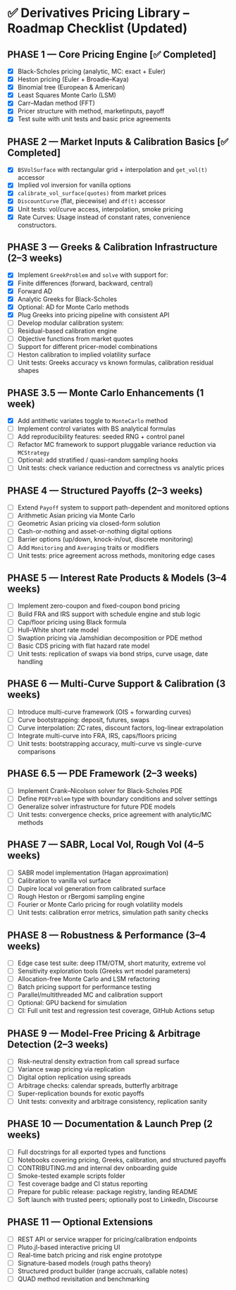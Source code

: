 
# ✅ Derivatives Pricing Library – Roadmap Checklist (Updated)

## PHASE 1 — Core Pricing Engine [✅ Completed]

- [x] Black-Scholes pricing (analytic, MC: exact + Euler)
- [x] Heston pricing (Euler + Broadie–Kaya)
- [x] Binomial tree (European & American)
- [x] Least Squares Monte Carlo (LSM)
- [x] Carr–Madan method (FFT)
- [x] Pricer structure with method, marketinputs, payoff
- [x] Test suite with unit tests and basic price agreements

## PHASE 2 — Market Inputs & Calibration Basics [✅ Completed]

- [x] `BSVolSurface` with rectangular grid + interpolation and `get_vol(t)` accessor
- [x] Implied vol inversion for vanilla options
- [x] `calibrate_vol_surface(quotes)` from market prices
- [x] `DiscountCurve` (flat, piecewise) and `df(t)` accessor
- [x] Unit tests: vol/curve access, interpolation, smoke pricing
- [x] Rate Curves: Usage instead of constant rates, convenience constructors.

## PHASE 3 — Greeks & Calibration Infrastructure (2–3 weeks)

- [x] Implement `GreekProblem` and `solve` with support for:
- [x] Finite differences (forward, backward, central)
- [x] Forward AD
- [x] Analytic Greeks for Black-Scholes
- [x] Optional: AD for Monte Carlo methods
- [x] Plug Greeks into pricing pipeline with consistent API
- [ ] Develop modular calibration system:
- [ ] Residual-based calibration engine
- [ ] Objective functions from market quotes
- [ ] Support for different pricer-model combinations
- [ ] Heston calibration to implied volatility surface
- [ ] Unit tests: Greeks accuracy vs known formulas, calibration residual shapes

## PHASE 3.5 — Monte Carlo Enhancements (1 week)

- [x] Add antithetic variates toggle to `MonteCarlo` method
- [ ] Implement control variates with BS analytical formulas
- [ ] Add reproducibility features: seeded RNG + control panel
- [ ] Refactor MC framework to support pluggable variance reduction via `MCStrategy`
- [ ] Optional: add stratified / quasi-random sampling hooks
- [ ] Unit tests: check variance reduction and correctness vs analytic prices

## PHASE 4 — Structured Payoffs (2–3 weeks)

- [ ] Extend `Payoff` system to support path-dependent and monitored options
- [ ] Arithmetic Asian pricing via Monte Carlo
- [ ] Geometric Asian pricing via closed-form solution
- [ ] Cash-or-nothing and asset-or-nothing digital options
- [ ] Barrier options (up/down, knock-in/out, discrete monitoring)
- [ ] Add `Monitoring` and `Averaging` traits or modifiers
- [ ] Unit tests: price agreement across methods, monitoring edge cases

## PHASE 5 — Interest Rate Products & Models (3–4 weeks)

- [ ] Implement zero-coupon and fixed-coupon bond pricing
- [ ] Build FRA and IRS support with schedule engine and stub logic
- [ ] Cap/floor pricing using Black formula
- [ ] Hull–White short rate model
- [ ] Swaption pricing via Jamshidian decomposition or PDE method
- [ ] Basic CDS pricing with flat hazard rate model
- [ ] Unit tests: replication of swaps via bond strips, curve usage, date handling

## PHASE 6 — Multi-Curve Support & Calibration (3 weeks)

- [ ] Introduce multi-curve framework (OIS + forwarding curves)
- [ ] Curve bootstrapping: deposit, futures, swaps
- [ ] Curve interpolation: ZC rates, discount factors, log-linear extrapolation
- [ ] Integrate multi-curve into FRA, IRS, caps/floors pricing
- [ ] Unit tests: bootstrapping accuracy, multi-curve vs single-curve comparisons

## PHASE 6.5 — PDE Framework (2–3 weeks)

- [ ] Implement Crank–Nicolson solver for Black-Scholes PDE
- [ ] Define `PDEProblem` type with boundary conditions and solver settings
- [ ] Generalize solver infrastructure for future PDE models
- [ ] Unit tests: convergence checks, price agreement with analytic/MC methods

## PHASE 7 — SABR, Local Vol, Rough Vol (4–5 weeks)

- [ ] SABR model implementation (Hagan approximation)
- [ ] Calibration to vanilla vol surface
- [ ] Dupire local vol generation from calibrated surface
- [ ] Rough Heston or rBergomi sampling engine
- [ ] Fourier or Monte Carlo pricing for rough volatility models
- [ ] Unit tests: calibration error metrics, simulation path sanity checks

## PHASE 8 — Robustness & Performance (3–4 weeks)

- [ ] Edge case test suite: deep ITM/OTM, short maturity, extreme vol
- [ ] Sensitivity exploration tools (Greeks wrt model parameters)
- [ ] Allocation-free Monte Carlo and LSM refactoring
- [ ] Batch pricing support for performance testing
- [ ] Parallel/multithreaded MC and calibration support
- [ ] Optional: GPU backend for simulation
- [ ] CI: Full unit test and regression test coverage, GitHub Actions setup

## PHASE 9 — Model-Free Pricing & Arbitrage Detection (2–3 weeks)

- [ ] Risk-neutral density extraction from call spread surface
- [ ] Variance swap pricing via replication
- [ ] Digital option replication using spreads
- [ ] Arbitrage checks: calendar spreads, butterfly arbitrage
- [ ] Super-replication bounds for exotic payoffs
- [ ] Unit tests: convexity and arbitrage consistency, replication sanity

## PHASE 10 — Documentation & Launch Prep (2 weeks)

- [ ] Full docstrings for all exported types and functions
- [ ] Notebooks covering pricing, Greeks, calibration, and structured payoffs
- [ ] CONTRIBUTING.md and internal dev onboarding guide
- [ ] Smoke-tested example scripts folder
- [ ] Test coverage badge and CI status reporting
- [ ] Prepare for public release: package registry, landing README
- [ ] Soft launch with trusted peers; optionally post to LinkedIn, Discourse

## PHASE 11 — Optional Extensions

- [ ] REST API or service wrapper for pricing/calibration endpoints
- [ ] Pluto.jl-based interactive pricing UI
- [ ] Real-time batch pricing and risk engine prototype
- [ ] Signature-based models (rough paths theory)
- [ ] Structured product builder (range accruals, callable notes)
- [ ] QUAD method revisitation and benchmarking
